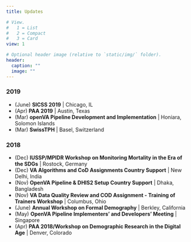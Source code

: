 ```yaml
---
title: Updates

# View.
#   1 = List
#   2 = Compact
#   3 = Card
view: 1

# Optional header image (relative to `static/img/` folder).
header:
  caption: ""
  image: ""
---
```


### 2019

- (June) **SICSS 2019** | Chicago, IL
- (Apr) **PAA 2019** | Austin, Texas
- (Mar) **openVA Pipeline Development and Implementation** | Honiara, Solomon Islands
- (Mar) **SwissTPH** | Basel, Switzerland

### 2018

- (Dec) **IUSSP/MPIDR Workshop on Monitoring Mortality in the Era of the SDGs** | Rostock, Germany
- (Dec) **VA Algorithms and CoD Assignments Country Support** | New Delhi, India
- (Nov) **OpenVA Pipeline & DHIS2 Setup Country Support** | Dhaka, Bangladesh
- (Nov) **VA Data Quality Review and COD Assignment - Training of Trainers Workshop** | Columbus, Ohio
- (June) **Annual Workshop on Formal Demography** | Berkley, California
- (May) **OpenVA Pipeline Implementers’ and Developers’ Meeting** | Singapore
- (Apr) **PAA 2018/Workshop on Demographic Research in the Digital Age** | Denver, Colorado